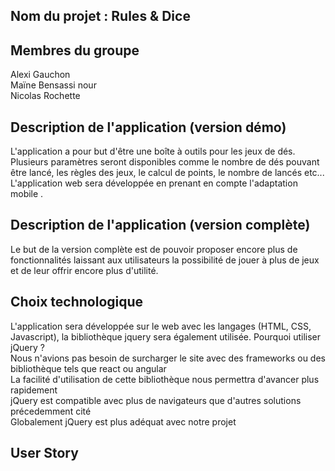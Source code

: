 ## Nom du projet : Rules & Dice  

## Membres du groupe   
Alexi Gauchon  
Maïne Bensassi nour  
Nicolas Rochette  

## Description de l'application (version démo)  
L'application a pour but d'être une boîte à outils pour les jeux de dés.  
Plusieurs paramètres seront disponibles comme le nombre de dés pouvant être lancé, les règles des jeux, le calcul de points, le nombre de lancés etc...  
L'application web sera développée en prenant en compte l'adaptation mobile .


## Description de l'application (version complète)  
Le but de la version complète est de pouvoir proposer encore plus de fonctionnalités laissant aux utilisateurs la possibilité de jouer à plus de jeux et de leur offrir encore plus d'utilité. 


## Choix technologique  
L'application sera développée sur le web avec les langages (HTML, CSS, Javascript), la bibliothèque jquery sera également utilisée.
Pourquoi utiliser jQuery ?  
Nous n'avions pas besoin de surcharger le site avec des frameworks ou des bibliothèque tels que react ou angular  
La facilité d'utilisation de cette bibliothèque nous permettra d'avancer plus rapidement  
jQuery est compatible avec plus de navigateurs que d'autres solutions précedemment cité  
Globalement jQuery est plus adéquat avec notre projet
 
## User Story
